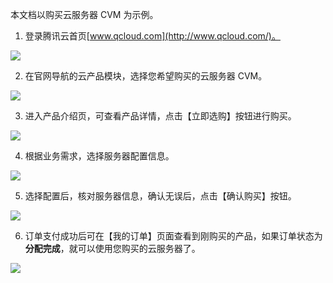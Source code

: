 
本文档以购买云服务器 CVM 为示例。

1. 登录腾讯云首页[www.qcloud.com](http://www.qcloud.com/)。

![](//mc.qcloudimg.com/static/img/d51b3731e513004796b196e9ae8e134b/image.png)

2. 在官网导航的云产品模块，选择您希望购买的云服务器 CVM。

![](//mc.qcloudimg.com/static/img/c34415c6526ae7a5d88688471828fed0/image.png)

3. 进入产品介绍页，可查看产品详情，点击【立即选购】按钮进行购买。

![](//mc.qcloudimg.com/static/img/4d477daa109b8d3315cc42a68a9e20ce/image.png)

4. 根据业务需求，选择服务器配置信息。

![](//mc.qcloudimg.com/static/img/245d7ca5bf6563eae1616545e548e074/image.png)

5. 选择配置后，核对服务器信息，确认无误后，点击【确认购买】按钮。

![](//mc.qcloudimg.com/static/img/ea3e9d15c117acafa699b74608108c2f/image.png)

6. 订单支付成功后可在【我的订单】页面查看到刚购买的产品，如果订单状态为**分配完成**，就可以使用您购买的云服务器了。

![](//mc.qcloudimg.com/static/img/e36d51e7e441c95f61d2bd64d712cdf7/image.png)

